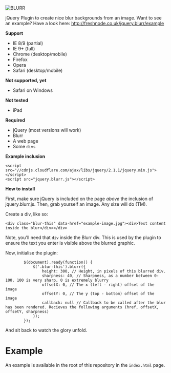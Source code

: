 ![BLURR](http://freshnode.co.uk/img/blurrheader.png)

jQuery Plugin to create nice blur backgrounds from an image. Want to see an example? Have a look here: http://freshnode.co.uk/jquery.blurr/example

**Support**

- IE 8/9 (partial)
- IE 9+ (full)
- Chrome (desktop/mobile)
- Firefox
- Opera
- Safari (desktop/mobile)

**Not supported, yet**
- Safari on Windows

**Not tested**
- iPad

**Required**

- jQuery (most versions will work)
- Blurr
- A web page
- Some `divs`

**Example inclusion**

    <script src="//cdnjs.cloudflare.com/ajax/libs/jquery/2.1.1/jquery.min.js"></script>
    <script src="jquery.blurr.js"></script>

**How to install**

First, make sure jQuery is included on the page *above* the inclusion of jquery.blurr.js. Then, grab yourself an image. Any size will do (TM). 

Create a div, like so:

    <div class="blur-this" data-href="example-image.jpg"><div>Text content inside the blur</div></div>
    
Note, you'll need that `div` inside the Blurr div. This is used by the plugin to ensure the text you enter is visible above the blurred graphic.

Now, initialise the plugin:

            
            $(document).ready(function() {
                $('.blur-this').blurr({
                    height: 300, // Height, in pixels of this blurred div.
                    sharpness: 40, // Sharpness, as a number between 0-100. 100 is very sharp, 0 is extremely blurry
                    offsetX: 0, // The x (left - right) offset of the image
                    offsetY: 0, // The y (top - bottom) offset of the image
                    callback: null // Callback to be called after the blur has been rendered. Recieves the following arguments (href, offsetX, offsetY, sharpness)
                });
            });
            
        
And sit back to watch the glory unfold.

Example
==
An example is available in the root of this repository in the `index.html` page.

